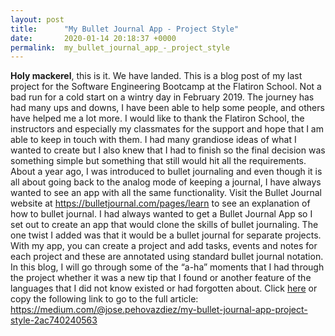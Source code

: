```yaml
---
layout: post
title:      "My Bullet Journal App - Project Style"
date:       2020-01-14 20:18:37 +0000
permalink:  my_bullet_journal_app_-_project_style
---
```


**Holy mackerel**, this is it. We have landed. This is a blog post of my last project for the Software Engineering Bootcamp at the Flatiron School. Not a bad run for a cold start on a wintry day in February 2019. The journey has had many ups and downs, I have been able to help some people, and others have helped me a lot more. I would like to thank the Flatiron School, the instructors and especially my classmates for the support and hope that I am able to keep in touch with them. I had many grandiose ideas of what I wanted to create but I also knew that I had to finish so the final decision was something simple but something that still would hit all the requirements.
About a year ago, I was introduced to bullet journaling and even though it is all about going back to the analog mode of keeping a journal, I have always wanted to see an app with all the same functionality. Visit the Bullet Journal website at https://bulletjournal.com/pages/learn to see an explanation of how to bullet journal.
I had always wanted to get a Bullet Journal App so I set out to create an app that would clone the skills of bullet journaling. The one twist I added was that it would be a bullet journal for separate projects. With my app, you can create a project and add tasks, events and notes for each project and these are annotated using standard bullet journal notation. In this blog, I will go through some of the “a-ha” moments that I had through the project whether it was a new tip that I found or another feature of the languages that I did not know existed or had forgotten about.  Click [here]( https://medium.com/@jose.pehovazdiez/my-bullet-journal-app-project-style-2ac740240563) or copy the following link to go to the full article: https://medium.com/@jose.pehovazdiez/my-bullet-journal-app-project-style-2ac740240563

